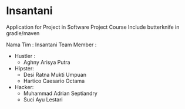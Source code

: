 # Insantani
Application for Project in Software Project Course
Include butterknife in gradle/maven

Nama Tim : Insantani
Team Member :
* Hustler :
  - Aghny Arisya Putra
* Hipster:
  - Desi Ratna Mukti Umpuan
  - Hartico Caesario Octama
* Hacker:
  - Muhammad Adrian Septiandry
  - Suci Ayu Lestari
